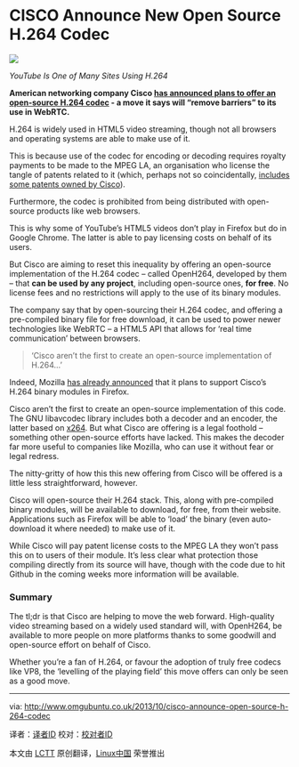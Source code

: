 CISCO Announce New Open Source H.264 Codec
================================================================================
![](http://www.omgubuntu.co.uk/wp-content/uploads/2012/04/youtube.jpg)

*YouTube Is One of Many Sites Using H.264*

**American networking company Cisco [has announced plans to offer an open-source H.264 codec][1] - a move it says will “remove barriers” to its use in WebRTC.**

H.264 is widely used in HTML5 video streaming, though not all browsers and operating systems are able to make use of it.

This is because use of the codec for encoding or decoding requires royalty payments to be made to the MPEG LA, an organisation who license the tangle of patents related to it (which, perhaps not so coincidentally, [includes some patents owned by Cisco][2]).

Furthermore, the codec is prohibited from being distributed with open-source products like web browsers.

This is why some of  YouTube’s HTML5 videos don’t play in Firefox but do in Google Chrome. The latter is able to pay licensing costs on behalf of its users.

But Cisco are aiming to reset this inequality by offering an open-source implementation of the H.264 codec – called OpenH264, developed by them – that **can be used by any project**, including open-source ones, **for free**. No license fees and no restrictions will apply to the use of its binary modules.

The company say that by open-sourcing their H.264 codec, and offering a pre-compiled binary file for free download, it can be used to power newer technologies like WebRTC – a HTML5 API that allows for ‘real time communication’ between browsers.

> ‘Cisco aren’t the first to create an open-source implementation of H.264…’

Indeed, Mozilla [has already announced][3] that it plans to support Cisco’s H.264 binary modules in Firefox.

Cisco aren’t the first to create an open-source implementation of this code. The GNU libavcodec library includes both a decoder and an encoder, the latter based on [x264][4]. But what Cisco are offering is a legal foothold – something other open-source efforts have lacked. This makes the decoder far more useful to companies like Mozilla, who can use it without fear or legal redress.

The nitty-gritty of how this this new offering from Cisco will be offered is a little less straightforward, however.

Cisco will open-source their H.264 stack. This, along with pre-compiled binary modules, will be available to download, for free, from their website. Applications such as Firefox will be able to ‘load’ the binary (even auto-download it where needed) to make use of it.

While Cisco will pay patent license costs to the MPEG LA they won’t pass this on to users of their module. It’s less clear what protection those compiling directly from its source will have, though with the code due to hit Github in the coming weeks more information will be available.

### Summary ###

The tl;dr is that Cisco are helping to move the web forward. High-quality video streaming based on a widely used standard will, with OpenH264, be available to more people on more platforms thanks to some goodwill and open-source effort on behalf of Cisco.

Whether you’re a fan of H.264, or favour the adoption of truly free codecs like VP8, the ‘levelling of the playing field’ this move offers can only be seen as a good move.

--------------------------------------------------------------------------------

via: http://www.omgubuntu.co.uk/2013/10/cisco-announce-open-source-h-264-codec

译者：[译者ID](https://github.com/译者ID) 校对：[校对者ID](https://github.com/校对者ID)

本文由 [LCTT](https://github.com/LCTT/TranslateProject) 原创翻译，[Linux中国](http://linux.cn/) 荣誉推出

[1]:http://blogs.cisco.com/collaboration/open-source-h-264-removes-barriers-webrtc/
[2]:http://en.wikipedia.org/wiki/MPEG_LA#H.264.2FMPEG-4_AVC_Licensors
[3]:https://blog.mozilla.org/blog/2013/10/30/video-interoperability-on-the-web-gets-a-boost-from-ciscos-h-264-codec/
[4]:http://en.wikipedia.org/wiki/X264